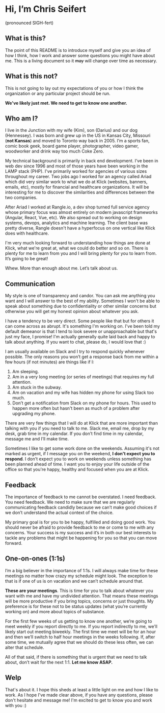 # Hi, I’m Chris Seifert
(pronounced SIGH-fert)
	
## What is this?
The point of this README is to introduce myself and give you an idea of how I think, how I work and answer some questions you might have about me. This is a living document so it ~~may~~ will change over time as necessary.

## What is this not?
This is not going to lay out my expectations of you or how I think the organization or any particular project should be run.

**We've likely just met. We need to get to know one another.**

## Who am I?
I live in the Junction with my wife (Kim), son (Darius) and our dog (Hennessey). I was born and grew up in the US in Kansas City, Missouri (**not Kansas**)  and moved to Toronto way back in 2005. I’m a sports fan, comic book geek, board game player, photographer, video gamer, woodworker and drink way too much Coke Zero.

My technical background is primarily in back end development. I’ve been in web dev since 1996 and most of those years have been working in the LAMP stack (PHP). I've primarily worked for agencies of various sizes throughout my career. Two jobs ago I worked for an agency called Ariad which did very similar work to what we do at Klick (websites, banners, emails, etc), mostly for financial and healthcare organizations. It will be interesting for me to discover the similarities and differences between the two companies.

After Ariad I worked at Rangle.io, a dev shop turned full service agency whose primary focus was almost entirely on modern javascript frameworks (Angular, React, Vue, etc). We also spread out to working on design systems, devops, analytics and machine learning. The client base was pretty diverse, Rangle doesn't have a hyperfocus on one vertical like Klick does with healthcare.

I'm very much looking forward to understanding how things are done at Klick, what we're great at, what we could do better and so on. There is plenty for me to learn from you and I will bring plenty for you to learn from. It’s going to be great!

Whew. More than enough about me. Let’s talk about us.

## Communication
My style is one of transparency and candor. You can ask me anything you want and I will answer to the best of my ability. Sometimes I won't be able to speak about something due to confidentiality or other similar concerns but otherwise you will get my honest opinion about whatever you ask. 

I have a tendency to be very direct. Some people like that but for others it can come across as abrupt. It's something I'm working on. I've been told my default demeanor is that I tend to look severe or unapproachable but that's just my face, I promise! I'm actually generally quite laid back and happy to talk about anything. If you want to chat, please do, I would love that :)

I am usually available on Slack and I try to respond quickly whenever possible. The only reasons you won’t get a response back from me within a few hours (if not minutes) are things like if I:

  1. Am sleeping.
  2. Am in a very long meeting (or series of meetings) that requires my full attention.
  3. Am stuck in the subway.
  4. Am on vacation and my wife has hidden my phone for using Slack too much.
  5. Don’t get a notification from Slack on my phone for hours. This used to happen more often but hasn't been as much of a problem after upgrading my phone.

There are very few things that I will do at Klick that are more important than talking with you if you need to talk to me. Slack me, email me, drop by my desk, grab time in my calendar. If you don’t find time in my calendar, message me and I’ll make time.

Sometimes I like to get some work done on the weekends. Assuming it's not marked as urgent, if I message you on the weekend, **I don't expect you to respond**. I don't expect you to work on weekends unless something has been planned ahead of time. I want you to enjoy your life outside of the office so that you're happy, healthy and focused when you are at Klick.

## Feedback
The importance of feedback to me cannot be overstated. I need feedback. You need feedback. We need to make sure that we are regularly communicating feedback candidly because we can’t make good choices if we don’t understand the actual context of the choice.

My primary goal is for you to be happy, fulfilled and doing good work. You should never be afraid to provide feedback to me or come to me with any concerns. Your success is my success and it’s in both our best interests to tackle any problems that might be happening for you so that you can move forward.

## One-on-ones (1:1s)
I’m a big believer in the importance of 1:1s. I will always make time for these meetings no matter how crazy my schedule might look.  The exception to that is if one of us is on vacation and we can’t schedule around that.

**These are your meetings**. This is time for you to talk about whatever you want with me and have my undivided attention. That means these meetings will be more productive if you bring topics, concerns or just thoughts. My preference is for these not to be status updates (what you’re currently working on) and more about topics of substance.

For the first few weeks of us getting to know one another, we’re going to meet weekly if you report directly to me. If you report indirectly to me, we'll likely start out meeting biweekly. The first time we meet will be for an hour and then we’ll switch to half hour meetings in the weeks following. If, after some time, we mutually agree that we should do these less often, we can alter that schedule.

All of that said, if there is something that is urgent that we need to talk about, don’t wait for the next 1:1. **Let me know ASAP.**

## Welp
That's about it. I hope this sheds at least a little light on me and how I like to work. As I hope I've made clear above, if you have any questions, please don't hesitate and message me! I'm excited to get to know you and work with you :)
